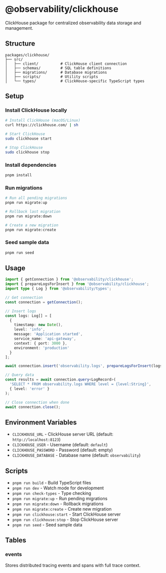# @observability/clickhouse

ClickHouse package for centralized observability data storage and management.

## Structure

```
packages/clickhouse/
├── src/
│   ├── client/          # ClickHouse client connection
│   ├── schemas/         # SQL table definitions
│   ├── migrations/      # Database migrations
│   ├── scripts/         # Utility scripts
│   └── types/           # ClickHouse-specific TypeScript types
```

## Setup

### Install ClickHouse locally

```bash
# Install ClickHouse (macOS/Linux)
curl https://clickhouse.com/ | sh

# Start ClickHouse
sudo clickhouse start

# Stop ClickHouse
sudo clickhouse stop
```

### Install dependencies

```bash
pnpm install
```

### Run migrations

```bash
# Run all pending migrations
pnpm run migrate:up

# Rollback last migration
pnpm run migrate:down

# Create a new migration
pnpm run migrate:create
```

### Seed sample data

```bash
pnpm run seed
```

## Usage

```typescript
import { getConnection } from '@observability/clickhouse';
import { prepareLogsForInsert } from '@observability/clickhouse';
import type { Log } from '@observability/types';

// Get connection
const connection = getConnection();

// Insert logs
const logs: Log[] = [
  {
    timestamp: new Date(),
    level: 'info',
    message: 'Application started',
    service_name: 'api-gateway',
    context: { port: 3000 },
    environment: 'production'
  }
];

await connection.insert('observability.logs', prepareLogsForInsert(logs));

// Query data
const results = await connection.query<LogRecord>(
  'SELECT * FROM observability.logs WHERE level = {level:String}',
  { level: 'error' }
);

// Close connection when done
await connection.close();
```

## Environment Variables

- `CLICKHOUSE_URL` - ClickHouse server URL (default: `http://localhost:8123`)
- `CLICKHOUSE_USER` - Username (default: `default`)
- `CLICKHOUSE_PASSWORD` - Password (default: empty)
- `CLICKHOUSE_DATABASE` - Database name (default: `observability`)

## Scripts

- `pnpm run build` - Build TypeScript files
- `pnpm run dev` - Watch mode for development
- `pnpm run check-types` - Type checking
- `pnpm run migrate:up` - Run pending migrations
- `pnpm run migrate:down` - Rollback migrations
- `pnpm run migrate:create` - Create new migration
- `pnpm run clickhouse:start` - Start ClickHouse server
- `pnpm run clickhouse:stop` - Stop ClickHouse server
- `pnpm run seed` - Seed sample data

## Tables

### events
Stores distributed tracing events and spans with full trace context.
